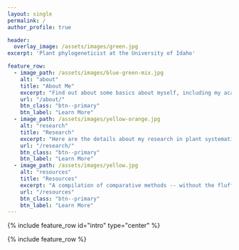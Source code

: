 ```yaml
---
layout: single
permalink: /
author_profile: true

header:
  overlay_image: /assets/images/green.jpg
excerpt: 'Plant phylogeneticist at the University of Idaho'

feature_row:
  - image_path: /assets/images/blue-green-mix.jpg
    alt: "about"
    title: "About Me"
    excerpt: "Find out about some basics about myself, including my academic history, and hobbies."
    url: "/about/"
    btn_class: "btn--primary"
    btn_label: "Learn More"
  - image_path: /assets/images/yellow-orange.jpg
    alt: "research"
    title: "Research"
    excerpt: "Here are the details about my research in plant systematics, phylogenetics, and evolution."
    url: "/research/"
    btn_class: "btn--primary"
    btn_label: "Learn More"
  - image_path: /assets/images/yellow.jpg
    alt: "resources"
    title: "Resources"
    excerpt: "A compilation of comparative methods -- without the fluff. For experts and plebs alike."
    url: "/resources"
    btn_class: "btn--primary"
    btn_label: "Learn More"
---
```


{% include feature_row id="intro" type="center" %}

{% include feature_row %}

